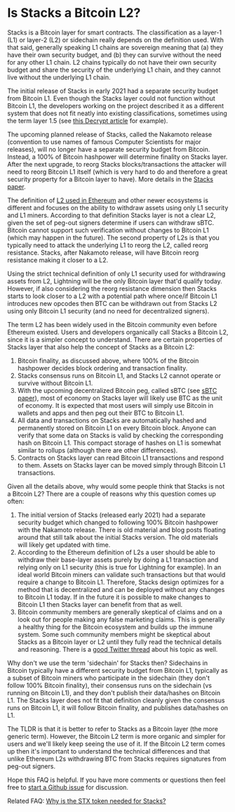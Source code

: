 
# Is Stacks a Bitcoin L2? 

Stacks is a Bitcoin layer for smart contracts. The classification as a layer-1 (L1) or layer-2 (L2) or sidechain really depends on the definition used. With that said, generally speaking L1 chains are sovereign meaning that (a) they have their own security budget, and (b) they can survive without the need for any other L1 chain. L2 chains typically do not have their own security budget and share the security of the underlying L1 chain, and they cannot live without the underlying L1 chain.

The initial release of Stacks in early 2021 had a separate security budget from Bitcoin L1. Even though the Stacks layer could not function without Bitcoin L1, the developers working on the project described it as a different system that does not fit neatly into existing classifications, sometimes using the term layer 1.5 (see [this Decrypt article](https://decrypt.co/82019/bitcoin-defi-thing-says-stacks-founder-muneeb-ali) for example).

The upcoming planned release of Stacks, called the Nakamoto release (convention to use names of famous Computer Scientists for major releases), will no longer have a separate security budget from Bitcoin. Instead, a 100% of Bitcoin hashpower will determine finality on Stacks layer. After the next upgrade, to reorg Stacks blocks/transactions the attacker will need to reorg Bitcoin L1 itself (which is very hard to do and therefore a great security property for a Bitcoin layer to have). More details in the [Stacks paper](https://stacks.co/stacks.pdf).

The definition of [L2 used in Ethereum](https://ethereum.org/en/layer-2/) and other newer ecosystems is different and focuses on the ability to withdraw assets using only L1 security and L1 miners. According to that definition Stacks layer is not a clear L2, given the set of peg-out signers determine if users can withdraw sBTC. Bitcoin cannot support such verification without changes to Bitcoin L1 (which may happen in the future). The second property of L2s is that you typically need to attack the underlying L1 to reorg the L2, called reorg resistance. Stacks, after Nakamoto release, will have Bitcoin reorg resistance making it closer to a L2.

Using the strict technical definition of only L1 security used for withdrawing assets from L2, Lightning will be the only Bitcoin layer that'd qualify today. However, if also considering the reorg resistance dimension then Stacks starts to look closer to a L2 with a potential path where once/if Bitcoin L1 introduces new opcodes then BTC can be withdrawn out from Stacks L2 using only Bitcoin L1 security (and no need for decentralized signers).

The term L2 has been widely used in the Bitcoin community even before Ethereum existed. Users and developers organically call Stacks a Bitcoin L2, since it is a simpler concept to understand. There are certain properties of Stacks layer that also help the concept of Stacks as a Bitcoin L2:

1) Bitcoin finality, as discussed above, where 100% of the Bitcoin hashpower decides block ordering and transaction finality. 
2) Stacks consensus runs on Bitcoin L1, and Stacks L2 cannot operate or survive without Bitcoin L1.
3) With the upcoming decentralized Bitcoin peg, called sBTC (see [sBTC paper](https://stacks.co/sbtc.pdf)), most of economy on Stacks layer will likely use BTC as the unit of economy. It is expected that most users will simply use Bitcoin in wallets and apps and then peg out their BTC to Bitcoin L1.
4) All data and transactions on Stacks are automatically hashed and permanently stored on Bitcoin L1 on every Bitcoin block. Anyone can verify that some data on Stacks is valid by checking the corresponding hash on Bitcoin L1. This compact storage of hashes on L1 is somewhat similar to rollups (although there are other differences).
5) Contracts on Stacks layer can read Bitcoin L1 transactions and respond to them. Assets on Stacks layer can be moved simply through Bitcoin L1 transactions.

Given all the details above, why would some people think that Stacks is not a Bitcoin L2? There are a couple of reasons why this question comes up often:
1) The initial version of Stacks (released early 2021) had a separate security budget which changed to following 100% Bitcoin hashpower with the Nakamoto release. There is old material and blog posts floating around that still talk about the initial Stacks version. The old materials will likely get updated with time.
2) According to the Ethereum definition of L2s a user should be able to withdraw their base-layer assets purely by doing a L1 transaction and relying only on L1 security (this is true for Lightning for example). In an ideal world Bitcoin miners can validate such transactions but that would require a change to Bitcoin L1. Therefore, Stacks design optimizes for a method that is decentralized and can be deployed without any changes to Bitcoin L1 today. If in the future it is possible to make changes to Bitcoin L1 then Stacks layer can benefit from that as well.
3) Bitcoin community members are generally skeptical of claims and on a look out for people making any false marketing claims. This is generally a healthy thing for the Bitcoin ecosystem and builds up the immune system. Some such community members might be skeptical about Stacks as a Bitcoin layer or L2 until they fully read the technical details and reasoning. There is a [good Twitter thread](https://twitter.com/lopp/status/1623756872976158722?s=20) about his topic as well.

Why don't we use the term 'sidechain' for Stacks then? Sidechains in Bitcoin typically have a different security budget from Bitcoin L1, typically as a subset of Bitcoin miners who participate in the sidechain (they don't follow 100% Bitcoin finality), their consensus runs on the sidechain (vs running on Bitcoin L1), and they don't publish their data/hashes on Bitcoin L1. The Stacks layer does not fit that definition cleanly given the consensus runs on Bitcoin L1, it will follow Bitcoin finality, and publishes data/hashes on L1.

The TLDR is that it is better to refer to Stacks as a Bitcoin layer (the more generic term). However, the Bitcoin L2 term is more organic and simpler for users and we'll likely keep seeing the use of it. If the Bitcoin L2 term comes up then it's important to understand the technical differences and that unlike Ethereum L2s withdrawing BTC from Stacks requires signatures from peg-out signers.

Hope this FAQ is helpful. If you have more comments or questions then feel free to [start a Github issue](https://github.com/stacks-network/stacks/issues/new) for discussion.

Related FAQ: [Why is the STX token needed for Stacks?](https://github.com/stacks-network/stacks/blob/master/why-stx.md)
